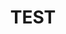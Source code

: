 ---
title: "TEST"
permalink: /categories/test/
layout: category
author_profile: true
taxonomy: test
---